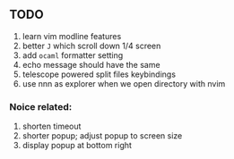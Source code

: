 ## TODO

1. learn vim modline features
2. better `J` which scroll down 1/4 screen
3. add `ocaml` formatter setting
4. echo message should have the same
5. telescope powered split files keybindings
6. use nnn as explorer when we open directory with nvim

### Noice related:
1. shorten timeout
2. shorter popup; adjust popup to screen size
3. display popup at bottom right
